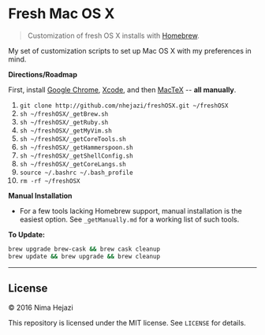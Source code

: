 # Fresh Mac OS X
> Customization of fresh OS X installs with [Homebrew](http://brew.sh/).

My set of customization scripts to set up Mac OS X with my preferences in mind.

**Directions/Roadmap**

First, install 
[Google Chrome](https://www.google.com/chrome/browser/desktop/index.html), 
[Xcode](https://itunes.apple.com/us/app/xcode/id497799835?mt=12), and then 
[MacTeX](https://tug.org/mactex/downloading.html) -- __all manually__.

1. `git clone http://github.com/nhejazi/freshOSX.git ~/freshOSX`
2. `sh ~/freshOSX/_getBrew.sh`
3. `sh ~/freshOSX/_getRuby.sh`
4. `sh ~/freshOSX/_getMyVim.sh`
5. `sh ~/freshOSX/_getCoreTools.sh`
6. `sh ~/freshOSX/_getHammerspoon.sh`
7. `sh ~/freshOSX/_getShellConfig.sh`
8. `sh ~/freshOSX/_getCoreLangs.sh`
9. `source ~/.bashrc ~/.bash_profile`
10. `rm -rf ~/freshOSX`

**Manual Installation**

* For a few tools lacking Homebrew support, manual installation is the easiest
  option. See `_getManually.md` for a working list of such tools.


__To Update:__ 
```bash
brew upgrade brew-cask && brew cask cleanup
brew update && brew upgrade && brew cleanup
```

---

## License

&copy; 2016 Nima Hejazi

This repository is licensed under the MIT license. See `LICENSE` for details.
